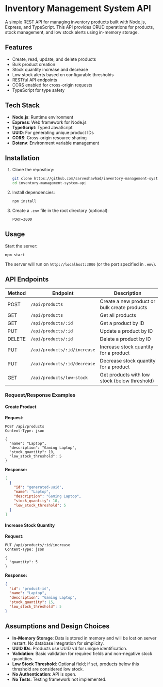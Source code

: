 ﻿# Inventory Management System API

A simple REST API for managing inventory products built with Node.js, Express, and TypeScript. This API provides CRUD operations for products, stock management, and low stock alerts using in-memory storage.

## Features

- Create, read, update, and delete products
- Bulk product creation
- Stock quantity increase and decrease
- Low stock alerts based on configurable thresholds
- RESTful API endpoints
- CORS enabled for cross-origin requests
- TypeScript for type safety

## Tech Stack

- **Node.js**: Runtime environment
- **Express**: Web framework for Node.js
- **TypeScript**: Typed JavaScript
- **UUID**: For generating unique product IDs
- **CORS**: Cross-origin resource sharing
- **Dotenv**: Environment variable management

## Installation

1. Clone the repository:
   ```bash
   git clone https://github.com/sarveshavhad/inventory-management-system-api.git
   cd inventory-management-system-api
   ```

2. Install dependencies:
   ```bash
   npm install
   ```

3. Create a `.env` file in the root directory (optional):
   ```
   PORT=3000
   ```

## Usage

Start the server:
```bash
npm start
```

The server will run on `http://localhost:3000` (or the port specified in `.env`).

## API Endpoints

| Method | Endpoint | Description |
|--------|----------|-------------|
| POST | `/api/products` | Create a new product or bulk create products |
| GET | `/api/products` | Get all products |
| GET | `/api/products/:id` | Get a product by ID |
| PUT | `/api/products/:id` | Update a product by ID |
| DELETE | `/api/products/:id` | Delete a product by ID |
| PUT | `/api/products/:id/increase` | Increase stock quantity for a product |
| PUT | `/api/products/:id/decrease` | Decrease stock quantity for a product |
| GET | `/api/products/low-stock` | Get products with low stock (below threshold) |

### Request/Response Examples

#### Create Product

**Request:**
```http
POST /api/products
Content-Type: json

{
  "name": "Laptop",
  "description": "Gaming Laptop",
  "stock_quantity": 10,
  "low_stock_threshold": 5
}
```

**Response:**
```json
[
  {
    "id": "generated-uuid",
    "name": "Laptop",
    "description": "Gaming Laptop",
    "stock_quantity": 10,
    "low_stock_threshold": 5
  }
]
```

#### Increase Stock Quantity

**Request:**
```http
PUT /api/products/:id/increase
Content-Type: json

{
  "quantity": 5
}
```

**Response:**
```json
{
  "id": "product-id",
  "name": "Laptop",
  "description": "Gaming Laptop",
  "stock_quantity": 15,
  "low_stock_threshold": 5
}
```

## Assumptions and Design Choices

- **In-Memory Storage**: Data is stored in memory and will be lost on server restart. No database integration for simplicity.
- **UUID IDs**: Products use UUID v4 for unique identification.
- **Validation**: Basic validation for required fields and non-negative stock quantities.
- **Low Stock Threshold**: Optional field; if set, products below this threshold are considered low stock.
- **No Authentication**: API is open.
- **No Tests**: Testing framework not implemented.

